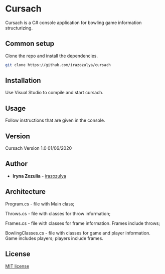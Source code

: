 # Cursach

Cursach is a C\# console application for bowling game information structurizing.

## Common setup

Clone the repo and install the dependencies.

```bash
git clone https://github.com/irazozulya/cursach
```

## Installation

Use Visual Studio to compile and start cursach.


## Usage

Follow instructions that are given in the console.


## Version

Cursach Version 1.0 01/06/2020

## Author

- **Iryna Zozulia** - [irazozulya](https://github.com/irazozulya)


## Architecture

Program.cs - file with Main class;

Throws.cs - file with classes for throw information;

Frames.cs - file with classes for frame information. Frames include throws;

BowlingClasses.cs - file with classes for game and player information. Game includes players; players include frames.

## License

[MIT license](https://choosealicense.com/licenses/mit/)

